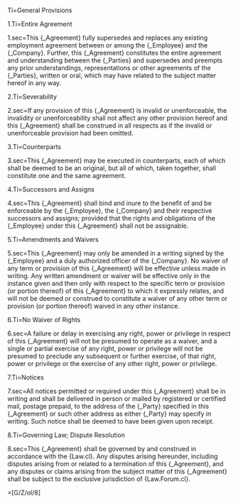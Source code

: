 Ti=General Provisions

1.Ti=Entire Agreement

1.sec=This {_Agreement} fully supersedes and replaces any existing employment agreement between or among the {_Employee} and the {_Company}. Further, this {_Agreement} constitutes the entire agreement and understanding between the {_Parties} and supersedes and preempts any prior understandings, representations or other agreements of the {_Parties}, written or oral, which may have related to the subject matter hereof in any way.

2.Ti=Severability

2.sec=If any provision of this {_Agreement} is invalid or unenforceable, the invalidity or unenforceability shall not affect any other provision hereof and this {_Agreement} shall be construed in all respects as if the invalid or unenforceable provision had been omitted.

3.Ti=Counterparts

3.sec=This {_Agreement} may be executed in counterparts, each of which shall be deemed to be an original, but all of which, taken together, shall constitute one and the same agreement.

4.Ti=Successors and Assigns

4.sec=This {_Agreement} shall bind and inure to the benefit of and be enforceable by the {_Employee}, the {_Company} and their respective successors and assigns; provided that the rights and obligations of the {_Employee} under this {_Agreement} shall not be assignable.

5.Ti=Amendments and Waivers

5.sec=This {_Agreement} may only be amended in a writing signed by the {_Employee} and a duly authorized officer of the {_Company}. No waiver of any term or provision of this {_Agreement} will be effective unless made in writing. Any written amendment or waiver will be effective only in the instance given and then only with respect to the specific term or provision (or portion thereof) of this {_Agreement} to which it expressly relates, and will not be deemed or construed to constitute a waiver of any other term or provision (or portion thereof) waived in any other instance.

6.Ti=No Waiver of Rights

6.sec=A failure or delay in exercising any right, power or privilege in respect of this {_Agreement} will not be presumed to operate as a waiver, and a single or partial exercise of any right, power or privilege will not be presumed to preclude any subsequent or further exercise, of that right, power or privilege or the exercise of any other right, power or privilege.

7.Ti=Notices

7.sec=All notices permitted or required under this {_Agreement} shall be in writing and shall be delivered in person or mailed by registered or certified mail, postage prepaid, to the address of the {_Party} specified in this {_Agreement} or such other address as either {_Party} may specify in writing. Such notice shall be deemed to have been given upon receipt.

8.Ti=Governing Law; Dispute Resolution

8.sec=This {_Agreement} shall be governed by and construed in accordance with the {Law.cl}. Any disputes arising hereunder, including disputes arising from or related to a termination of this {_Agreement}, and any disputes or claims arising from the subject matter of this {_Agreement} shall be subject to the exclusive jurisdiction of {Law.Forum.cl}.

=[G/Z/ol/8]
